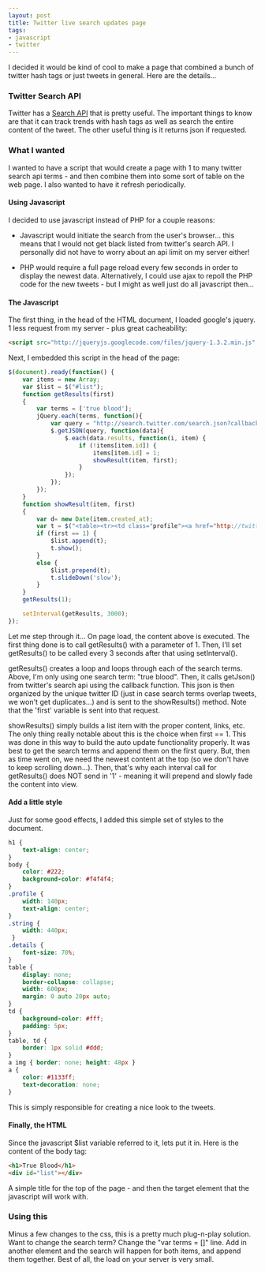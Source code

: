 ```yaml
---
layout: post
title: Twitter live search updates page
tags:
- javascript
- twitter
---
```

I decided it would be kind of cool to make a page that combined a bunch of twitter hash tags or just tweets in general.  Here are the details...

### Twitter Search API

Twitter has a [Search API](http://apiwiki.twitter.com/Twitter-Search-API-Method%3A-search) that is pretty useful.  The important things to know are that it can track trends with hash tags as well as search the entire content of the tweet.  The other useful thing is it returns json if requested.

### What I wanted

I wanted to have a script that would create a page with 1 to many twitter search api terms - and then combine them into some sort of table on the web page.  I also wanted to have it refresh periodically.

#### Using Javascript

I decided to use javascript instead of PHP for a couple reasons:

  * Javascript would initiate the search from the user's browser... this means that I would not get black listed from twitter's search API.  I personally did not have to worry about an api limit on my server either!

  * PHP would require a full page reload every few seconds in order to display the newest data.  Alternatively, I could use ajax to repoll the PHP code for the new tweets - but I might as well just do all javascript then...

#### The Javascript

The first thing, in the head of the HTML document, I loaded google's jquery.  1 less request from my server - plus great cacheability:

```html
<script src="http://jqueryjs.googlecode.com/files/jquery-1.3.2.min.js" type="text/javascript"></script>
```

Next, I embedded this script in the head of the page:

```javascript
$(document).ready(function() {
    var items = new Array;
    var $list = $("#list");
    function getResults(first)
    {
        var terms = ['true blood'];
        jQuery.each(terms, function(){
            var query = "http://search.twitter.com/search.json?callback=?&q;=" + escape(this);
            $.getJSON(query, function(data){
                $.each(data.results, function(i, item) {
                    if (!items[item.id]) {
                        items[item.id] = 1;
                        showResult(item, first);
                    }
                });
            });
        });
    }
    function showResult(item, first)
    {
        var d= new Date(item.created_at);
        var t = $("<table><tr><td class="profile"><a href="http://twitter.com/" + item.from_user + "" target="_blank"><img src="" + item.profile_image_url + ""></img><br></br>@" + item.from_user + "</a></td><td class="string">" + item.text + "</td></tr><tr class="details"><td>From: " + $('<textarea></textarea>').html(item.source).val()+ "</td><td>" + d + "</td></tr></table>");
        if (first == 1) {
            $list.append(t);
            t.show();
        }
        else {
            $list.prepend(t);
            t.slideDown('slow');
        }
    }
    getResults(1);

    setInterval(getResults, 3000);
});
```

Let me step through it... On page load, the content above is executed.  The first thing done is to call getResults() with a parameter of 1.  Then, I'll set getResults() to be called every 3 seconds after that using setInterval().

getResults() creates a loop and loops through each of the search terms. Above, I'm only using one search term: "true blood".  Then, it calls getJson() from twitter's search api using the callback function.  This json is then organized by the unique twitter ID (just in case search terms overlap tweets, we won't get duplicates...) and is sent to the showResults() method.  Note that the 'first' variable is sent into that request.

showResults() simply builds a list item with the proper content, links, etc.  The only thing really notable about this is the choice when first == 1.  This was done in this way to build the auto update functionality properly.  It was best to get the search terms and append them on the first query.  But, then as time went on, we need the newest content at the top (so we don't have to keep scrolling down...).  Then, that's why each interval call for getResults() does NOT send in '1' - meaning it will prepend and slowly fade the content into view.

#### Add a little style

Just for some good effects, I added this simple set of styles to the document.

```css
h1 {
    text-align: center;
}
body {
    color: #222;
    background-color: #f4f4f4;
}
.profile {
    width: 140px;
    text-align: center;
}
.string {
    width: 440px;
 }
.details {
    font-size: 70%;
}
table {
    display: none;
    border-collapse: collapse;
    width: 600px;
    margin: 0 auto 20px auto;
}
td {
    background-color: #fff;
    padding: 5px;
}
table, td {
    border: 1px solid #ddd;
}
a img { border: none; height: 48px }
a {
    color: #1133ff;
    text-decoration: none;
}
```
    
This is simply responsible for creating a nice look to the tweets.

#### Finally, the HTML

Since the javascript $list variable referred to it, lets put it in.  Here is the content of the body tag:
    
```html
<h1>True Blood</h1>
<div id="list"></div>
```

A simple title for the top of the page - and then the target element that the javascript will work with.

### Using this

Minus a few changes to the css, this is a pretty much plug-n-play solution.  Want to change the search term?  Change the "var terms = []" line.  Add in another element and the search will happen for both items, and append them together.  Best of all, the load on your server is very small.
